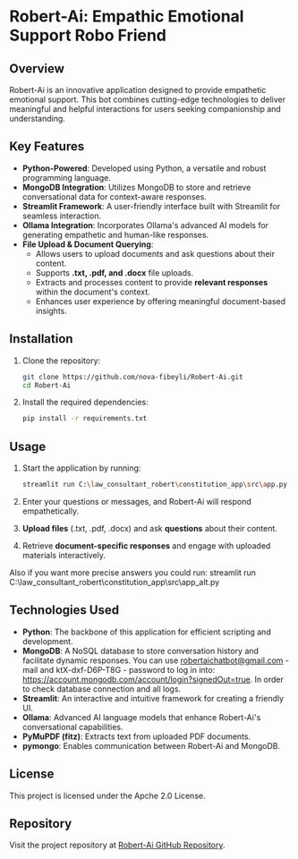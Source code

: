 # Robert-Ai: Empathic Emotional Support Robo Friend

## Overview

Robert-Ai is an innovative application designed to provide empathetic emotional support. This bot combines cutting-edge technologies to deliver meaningful and helpful interactions for users seeking companionship and understanding.

## Key Features

- **Python-Powered**: Developed using Python, a versatile and robust programming language.
- **MongoDB Integration**: Utilizes MongoDB to store and retrieve conversational data for context-aware responses.
- **Streamlit Framework**: A user-friendly interface built with Streamlit for seamless interaction.
- **Ollama Integration**: Incorporates Ollama's advanced AI models for generating empathetic and human-like responses.
- **File Upload & Document Querying**:
  - Allows users to upload documents and ask questions about their content.
  - Supports **.txt, .pdf, and .docx** file uploads.
  - Extracts and processes content to provide **relevant responses** within the document's context.
  - Enhances user experience by offering meaningful document-based insights.

## Installation

1. Clone the repository:

   ```bash
   git clone https://github.com/nova-fibeyli/Robert-Ai.git
   cd Robert-Ai
   ```

2. Install the required dependencies:
   ```bash
   pip install -r requirements.txt
   ```

## Usage

1. Start the application by running:

   ```bash
   streamlit run C:\law_consultant_robert\constitution_app\src\app.py
   ```

2. Enter your questions or messages, and Robert-Ai will respond empathetically.
3. **Upload files** (.txt, .pdf, .docx) and ask **questions** about their content.
4. Retrieve **document-specific responses** and engage with uploaded materials interactively.

Also if you want more precise answers you could run:
streamlit run C:\law_consultant_robert\constitution_app\src\app_alt.py

## Technologies Used

- **Python**: The backbone of this application for efficient scripting and development.
- **MongoDB**: A NoSQL database to store conversation history and facilitate dynamic responses. You can use robertaichatbot@gmail.com - mail and ktX-dxf-D6P-T8G - password to log in into: https://account.mongodb.com/account/login?signedOut=true. In order to check database connection and all logs.
- **Streamlit**: An interactive and intuitive framework for creating a friendly UI.
- **Ollama**: Advanced AI language models that enhance Robert-Ai's conversational capabilities.
- **PyMuPDF (fitz)**: Extracts text from uploaded PDF documents.
- **pymongo**: Enables communication between Robert-Ai and MongoDB.

## License

This project is licensed under the Apche 2.0  License.

## Repository

Visit the project repository at [Robert-Ai GitHub Repository](https://github.com/nova-fibeyli/Robert-ai-as-your-Law-consultant.git).
